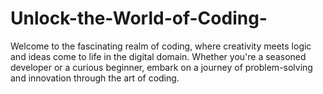 # Unlock-the-World-of-Coding-
Welcome to the fascinating realm of coding, where creativity meets logic and ideas come to life in the digital domain. Whether you're a seasoned developer or a curious beginner, embark on a journey of problem-solving and innovation through the art of coding.

